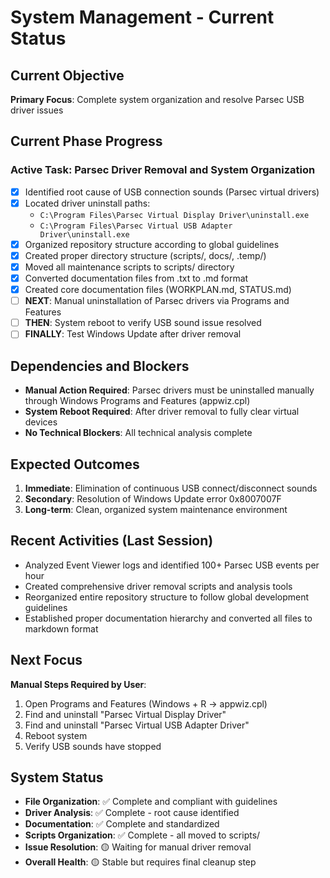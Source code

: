 # System Management - Current Status

## Current Objective
**Primary Focus**: Complete system organization and resolve Parsec USB driver issues

## Current Phase Progress
### Active Task: Parsec Driver Removal and System Organization
- [x] Identified root cause of USB connection sounds (Parsec virtual drivers)
- [x] Located driver uninstall paths:
  - `C:\Program Files\Parsec Virtual Display Driver\uninstall.exe`
  - `C:\Program Files\Parsec Virtual USB Adapter Driver\uninstall.exe`
- [x] Organized repository structure according to global guidelines
- [x] Created proper directory structure (scripts/, docs/, .temp/)
- [x] Moved all maintenance scripts to scripts/ directory
- [x] Converted documentation files from .txt to .md format
- [x] Created core documentation files (WORKPLAN.md, STATUS.md)
- [ ] **NEXT**: Manual uninstallation of Parsec drivers via Programs and Features
- [ ] **THEN**: System reboot to verify USB sound issue resolved
- [ ] **FINALLY**: Test Windows Update after driver removal

## Dependencies and Blockers
- **Manual Action Required**: Parsec drivers must be uninstalled manually through Windows Programs and Features (appwiz.cpl)
- **System Reboot Required**: After driver removal to fully clear virtual devices
- **No Technical Blockers**: All technical analysis complete

## Expected Outcomes
1. **Immediate**: Elimination of continuous USB connect/disconnect sounds
2. **Secondary**: Resolution of Windows Update error 0x8007007F
3. **Long-term**: Clean, organized system maintenance environment

## Recent Activities (Last Session)
- Analyzed Event Viewer logs and identified 100+ Parsec USB events per hour
- Created comprehensive driver removal scripts and analysis tools
- Reorganized entire repository structure to follow global development guidelines
- Established proper documentation hierarchy and converted all files to markdown format

## Next Focus
**Manual Steps Required by User**:
1. Open Programs and Features (Windows + R → appwiz.cpl)
2. Find and uninstall "Parsec Virtual Display Driver"
3. Find and uninstall "Parsec Virtual USB Adapter Driver" 
4. Reboot system
5. Verify USB sounds have stopped

## System Status
- **File Organization**: ✅ Complete and compliant with guidelines
- **Driver Analysis**: ✅ Complete - root cause identified
- **Documentation**: ✅ Complete and standardized  
- **Scripts Organization**: ✅ Complete - all moved to scripts/
- **Issue Resolution**: 🟡 Waiting for manual driver removal
- **Overall Health**: 🟡 Stable but requires final cleanup step